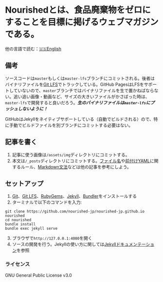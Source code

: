 # Nourishedとは、食品廃棄物をゼロにすることを目標に掲げるウェブマガジンである。

他の言語で読む：[:us:English](README.en.md)

## 備考

ソースコードは``master``もしくは``master-lfs``ブランチにコミットされる。後者はバイナリファイルを[Git LFS](https://git-lfs.github.com/)でトラックしている。GitHub PagesはLFSをサポートしていないので、``master``ブランチではバイナリファイルを生で置かねばならない。追い追い画像・動画など、サイズの大きいファイルがかさばった時は、``master-lfs``で開発すると良いだろう。**_生のバイナリファイルは``master-lfs``にプッシュしないように！_**

GitHubはJekyllをネイティブサポートしている（自動でビルドされる）ので、特に手動でビルドファイルを別ブランチにコミットする必要はない。

## 記事を書く

1. 記事に使う画像は``/assets/img``ディレクトリにコミットする。
2. 本文は``/_posts``ディレクトリにコミットする。[ファイル名](https://jekyllrb.com/docs/posts/#creating-post-files)や[前付けYAML](https://jekyllrb.com/docs/frontmatter/)に関するルール、[Markdown文法](https://github.com/higuma/markdown_cheat_sheet)などは他の記事を参考にしよう。

## セットアップ

1. [Git](https://git-scm.com/)、[Git LFS](https://git-lfs.github.com/)、[RubyGems](https://rubygems.org/)、[Jekyll](https://jekyllrb.com/)、[Bundler](http://bundler.io/)をインストールする
2. ターミナルで以下のコマンドを入力:
```
git clone https://github.com/nourished-jp/nourished-jp.github.io nourished
cd nourished
bundle install
bundle exec jekyll serve
```
3. ブラウザで``http://127.0.0.1:4000``を開く
4. ソースの開発を行う。Jekyllの使い方に関しては[Jekyllドキュメンテーション](https://jekyllrb.com/docs/home/)を参照

### ライセンス

GNU General Public License v3.0

